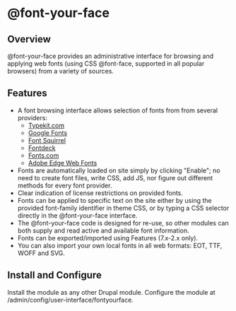 # @font-your-face

## Overview

@font-your-face provides an administrative interface for browsing and applying
web fonts (using CSS @font-face, supported in all popular browsers) from a
variety of sources.

## Features

* A font browsing interface allows selection of fonts from from several
providers:
  - [Typekit.com](http://typekit.com/)
  - [Google Fonts](http://www.google.com/webfonts)
  - [Font Squirrel](http://www.fontsquirrel.com/)
  - [Fontdeck](http://fontdeck.com/)
  - [Fonts.com](http://webfonts.fonts.com/)
  - [Adobe Edge Web Fonts](http://html.adobe.com/edge/webfonts/)
* Fonts are automatically loaded on site simply by clicking "Enable"; no need to
create font files, write CSS, add JS, nor figure out different methods for every
font provider.
* Clear indication of license restrictions on provided fonts.
* Fonts can be applied to specific text on the site either by using the provided
font-family identifier in theme CSS, or by typing a CSS selector directly in the
@font-your-face interface.
* The @font-your-face code is designed for re-use, so other modules can both
supply and read active and available font information.
* Fonts can be exported/imported using Features (7.x-2.x only).
* You can also import your own local fonts in all web formats: EOT, TTF, WOFF
and SVG.

## Install and Configure

Install the module as any other Drupal module. Configure the module at
/admin/config/user-interface/fontyourface.
